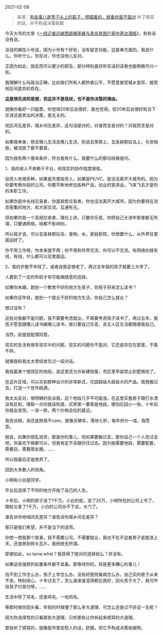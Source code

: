 2021-02-08

> 来源：[有些事儿是秃子头上的虱子，明摆着的，就看你面不面对](http://mp.weixin.qq.com/s?__biz=MzU3NDc5Nzc0NQ==&mid=2247499390&idx=1&sn=a1a012570c497aeb7e28704c2435ffc7&chksm=fd2e5ca0ca59d5b61f9a4a16344cfab0acf784ceadb9e49efc77dc7b089dde4a83dc3d11993b&scene=27#wechat_redirect)
> 听了顺耳的话，并不构成决策依据

今天大号的文章《[一线记者远嫁西部被家暴与青岛贫困户家中茅台酒瓶](http://mp.weixin.qq.com/s?__biz=MzU0MjYwNDU2Mw==&mid=2247496355&idx=1&sn=40daa1f34ae739a2b60cc2ad997e0cc0&chksm=fb1a9edfcc6d17c9cbac0a6eafd5b751e5be3bc2f5111a790436cd8c263080dfdf32f2d43ec1&scene=21#wechat_redirect)》，有些话没有说。  

  

没说的搁在小号说，因为小号有个好处，没有留言功能，这是单方面的。我说什么，你听什么，你反对，你也没地儿反对。  

  

正因为如此，我反而可以更少的顾及，部分特别喜欢听实话的读者也能稍微尽兴一些。  

  

我理解什么叫政治正确，比如我们所有人都热衷公平，不愿意接受城乡差异，接受地区间差异的存在。  

  

 **这是很先进的思想，但这并不是现状，也不是你决策的理由。**

  

就像你看好一只股票，你觉得20年后会很好，我也觉得。但20年后会很好和当下买进还是卖出的决策，是无关的。  

  

地区间无差异，城乡间无差异，这句话是对的，对谁而言是对的？对我而言是对的。  

  

如果我单身，想去哪儿生活去哪儿生活，别说去草原上，去圣赫那拉岛上，与世隔绝，被流放了都不要紧。

  

因为我有两个基本条件，符合我有什么，我要什么的那句经典提问。

  

1、我的收入不依赖于平台，和现实的协作程度很低。

  

投资人有很多种，如果是天使投资人，如果是PE/VC，是没法离开大城市的。因为你要考察你投的公司，你要不断地参加各种产品，创业的宣讲会。飞来飞去才是你的本职工作。

  

如果你是中长线交易者，你是趋势交易者，你也没法离开大城市。因为你要待在消息密集的地方，和大家交流，互通有无。

  

但如果你是一个高频交易者，理论上讲，只要你乐意，你把自己关进牢房里都无所谓，只要通网络，啥都不影响你。  

  

所以我才说，可以去圣赫那拉岛，食物，水，家庭影院，你想要什么，从外界往里面运好了。

  

你不用工作呀，你本来就不用；你不用和外界交流，你可以不交流。有网络你就有钱，有钱，什么都可以往里面运。  

  

2、我的岁数不年轻了，或者说我足够老了，再过五年我的孩子就要上大学了。  

  

人要到了一定的年龄才有可能做随意的选择。

  

如果你未婚，跑到一个教育不好的地方生孩子，你孩子将来怎么读书？

如果你还年轻，跑到一个就业不好的地方生活，你自己怎么就业？

  

想过没有？  

  

这些对我都不是问题，我不需要考虑就业，不需要考虑孩子读书了，再过五年，我孩子愿意跟哪儿读书跟哪儿读书，我只要自己乐意，去无人区生活都随便我自己。

  

当然，前提是配偶同意。  

  

现实的生活有很多现实中的问题，现实的问题你不面对，它还是存在在那里，不离不弃。  

  

就像我和我太太曾经发生过一段对话。  

  

我指着某个很郊区的地段，说这里还允许新建排屋，市区里早就禁止别墅用地了。

  

在这片区域，可以买到那种设计的非常新式，花园超级大超级大的产品。我想搬过去，打造一个世外桃源。  

  

我太太反对，很明确的告诉我，这个地段几乎不可能涨。在这里买套房子跟打水漂没有区别，理智一点你就该知道，买房第一要素是地段，哪怕花园小一些。十年后你就会发现，一涨一跌，两个价格会拉的甚远。

  

我告诉她，涨还是跌我不care，就像买辆车，落地七折，每年折价一成，我愿意。

  

她说，如果你想乱投资，那是你的事儿，但如果要搬过去，那你自己一个人住过去吧，你喜欢干嘛都可以，但我肯定不会跟你住过去。因为她需要地段，需要配套，需要店，需要朋友圈，......

  

所以我最后还是放弃了。

  

回到大多数人的视角。  

  

小明和小白是同学。  

  

毕业后选择了不同的地方开始了自己的人生。  

  

十年后，小明的房子涨了1千万，小白的呢，涨了20万，小明所在的公司上市了，期权又拿了1千万，小白的公司办不下去，关门了。

  

谁告诉你地域间无差异？谁告诉你城乡间无差异？  

  

那只是我们希望，并不是当下的选项。

  

你想一想我那个故事，我不需要公司，不需要就业，我也不在乎这套房子是能涨上天，还是跌到砖头瓦片。我统统无所谓。  

  

即便如此，so tama what？我获得了绝对的选择权么？并没有。

  

如果这些强势的前置条件都不具备，那等待你的，将是更多糟心的事儿！  

  

找不到工作怎么办，孩子上学怎么办，没有好医院看病怎么办，自己买的房子从来不涨，特别闹心，十年过去了，怎么谁谁谁混得都比我好，回头孩子大了，我可咋给孩子付首付呀，......  

  

生活中除了鸡毛，还是鸡毛，一地鸡毛。

  

等那时候你回头看，年轻的时候懂了那么多大道理，可怎么还是过不好这一生呢？  

  

因为你选择性的只看那些大道理，只听那些让你听起来顺耳的大道理。

  

那些听了顺耳的，就像股市里安慰人的话，舒服，但它不构成决策依据呀。

